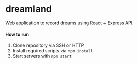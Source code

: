 # dreamland

Web application to record dreams using React + Express API.

#### How to run

1. Clone repository via SSH or HTTP
2. Install required scripts via `npm install`
3. Start servers with `npm start`

